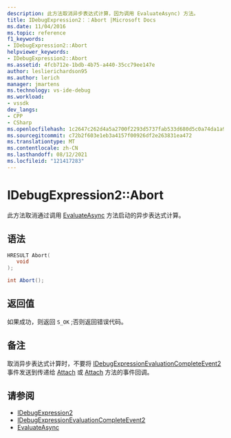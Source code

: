 ```yaml
---
description: 此方法取消异步表达式计算，因为调用 EvaluateAsync) 方法。
title: IDebugExpression2：：Abort |Microsoft Docs
ms.date: 11/04/2016
ms.topic: reference
f1_keywords:
- IDebugExpression2::Abort
helpviewer_keywords:
- IDebugExpression2::Abort
ms.assetid: 4fcb712e-1bdb-4b75-a440-35cc79ee147e
author: leslierichardson95
ms.author: lerich
manager: jmartens
ms.technology: vs-ide-debug
ms.workload:
- vssdk
dev_langs:
- CPP
- CSharp
ms.openlocfilehash: 1c2647c262d4a5a2700f2293d5737fab533d680d5c0a74da1a9b542b9b4c4a31
ms.sourcegitcommit: c72b2f603e1eb3a4157f00926df2e263831ea472
ms.translationtype: MT
ms.contentlocale: zh-CN
ms.lasthandoff: 08/12/2021
ms.locfileid: "121417283"
---
```

# <a name="idebugexpression2abort"></a>IDebugExpression2::Abort
此方法取消通过调用 [EvaluateAsync](../../../extensibility/debugger/reference/idebugexpression2-evaluateasync.md) 方法启动的异步表达式计算。

## <a name="syntax"></a>语法

```cpp
HRESULT Abort(
   void
);
```

```csharp
int Abort();
```

## <a name="return-value"></a>返回值
 如果成功，则返回 `S_OK` ;否则返回错误代码。

## <a name="remarks"></a>备注
 取消异步表达式计算时，不要将 [IDebugExpressionEvaluationCompleteEvent2](../../../extensibility/debugger/reference/idebugexpressionevaluationcompleteevent2.md) 事件发送到传递给 [Attach](../../../extensibility/debugger/reference/idebugprogram2-attach.md) 或 [Attach](../../../extensibility/debugger/reference/idebugengine2-attach.md) 方法的事件回调。

## <a name="see-also"></a>请参阅
- [IDebugExpression2](../../../extensibility/debugger/reference/idebugexpression2.md)
- [IDebugExpressionEvaluationCompleteEvent2](../../../extensibility/debugger/reference/idebugexpressionevaluationcompleteevent2.md)
- [EvaluateAsync](../../../extensibility/debugger/reference/idebugexpression2-evaluateasync.md)
